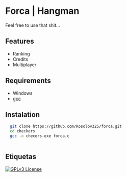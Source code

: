 
# Forca | Hangman

 Feel free to use that shit...

## Features

- Ranking
- Credits
- Multiplayer


## Requirements
  * Windows
  * [gcc](https://gcc.gnu.org/)

## Instalation



```bash
  git clone https://github.com/Kosolov325/forca.git
  cd checkers
  gcc -o checers.exe forca.c
  
```
    
## Etiquetas

[![GPLv3 License](https://img.shields.io/badge/License-GPL%20v3-yellow.svg)](https://opensource.org/licenses/)
